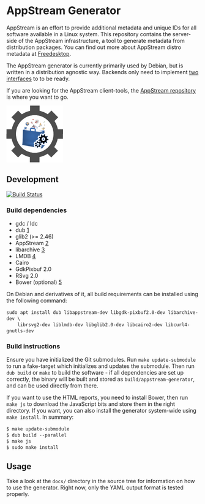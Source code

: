 # AppStream Generator

AppStream is an effort to provide additional metadata and unique IDs for all software available in a Linux system.
This repository contains the server-side of the AppStream infrastructure, a tool to generate metadata from distribution packages. You can find out more about AppStream distro metadata at [Freedesktop](http://www.freedesktop.org/software/appstream/docs/chap-DistroData.html#sect-AppStream-ASXML).

The AppStream generator is currently primarily used by Debian, but is written in a distribution agnostic way. Backends only need to implement [two interfaces](source/backends/interfaces.d) to to be ready.

If you are looking for the AppStream client-tools, the [AppStream repository](https://github.com/ximion/appstream) is where you want to go.

![AppStream Generator Logo](docs/asgen.png "AppStream Generator")


## Development
[![Build Status](https://travis-ci.org/ximion/appstream-generator.svg?branch=master)](https://travis-ci.org/ximion/appstream-generator)

### Build dependencies

 * gdc / ldc
 * dub [1]
 * glib2 (>= 2.46)
 * AppStream [2]
 * libarchive [3]
 * LMDB [4]
 * Cairo
 * GdkPixbuf 2.0
 * RSvg 2.0
 * Bower (optional) [5]

[1]: https://code.dlang.org/download
[2]: https://github.com/ximion/appstream
[3]: http://www.libarchive.org/
[4]: http://symas.com/mdb/
[5]: http://bower.io/

On Debian and derivatives of it, all build requirements can be installed using the following command:
```ShellSession
sudo apt install dub libappstream-dev libgdk-pixbuf2.0-dev libarchive-dev \
    librsvg2-dev liblmdb-dev libglib2.0-dev libcairo2-dev libcurl4-gnutls-dev
```

### Build instructions

Ensure you have initialized the Git submodules. Run `make update-submodule` to run a fake-target which initializes and updates the submodule.
Then run `dub build` or `make` to build the software - if all dependencies are set up correctly, the binary will be built and stored as `build/appstream-generator`,
and can be used directly from there.

If you want to use the HTML reports, you need to install Bower, then run `make js` to download the JavaScript bits and store them in the right directory.
If you want, you can also install the generator system-wide using `make install`. In summary:
```ShellSession
$ make update-submodule
$ dub build --parallel
$ make js
$ sudo make install
```

## Usage

Take a look at the `docs/` directory in the source tree for information on how to use the generator. Right now, only the YAML output format is tested properly.
